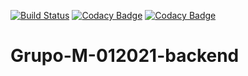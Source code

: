 [![Build Status](https://travis-ci.com/mendezigna/Grupo-M-012021-backend.svg?branch=main)](https://travis-ci.com/mendezigna/Grupo-M-012021-backend)
[![Codacy Badge](https://app.codacy.com/project/badge/Grade/6619e6acea554805a44d5bbe76654382)](https://www.codacy.com/gh/mendezigna/Grupo-M-012021-backend/dashboard?utm_source=github.com&amp;utm_medium=referral&amp;utm_content=mendezigna/Grupo-M-012021-backend&amp;utm_campaign=Badge_Grade)
[![Codacy Badge](https://app.codacy.com/project/badge/Coverage/6619e6acea554805a44d5bbe76654382)](https://www.codacy.com/gh/mendezigna/Grupo-M-012021-backend/dashboard?utm_source=github.com&utm_medium=referral&utm_content=mendezigna/Grupo-M-012021-backend&utm_campaign=Badge_Coverage)
# Grupo-M-012021-backend
